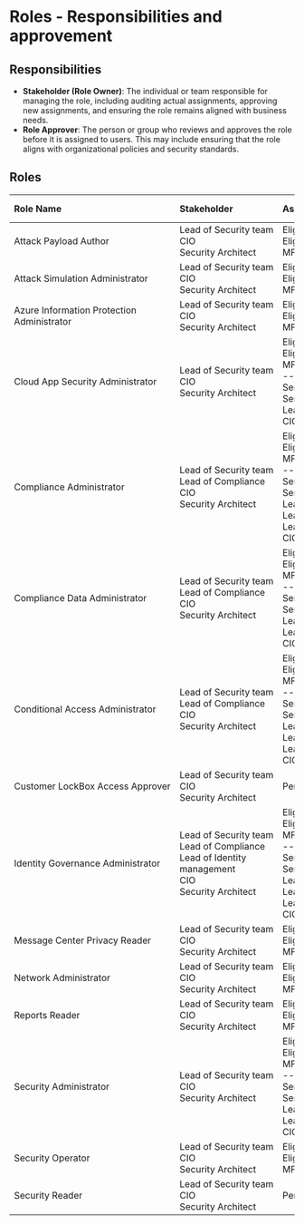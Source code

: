 # Roles - Responsibilities and approvement

## Responsibilities

- **Stakeholder (Role Owner)**: The individual or team responsible for managing the role, including auditing actual assignments, approving new assignments, and ensuring the role remains aligned with business needs.
- **Role Approver**: The person or group who reviews and approves the role before it is assigned to users. This may include ensuring that the role aligns with organizational policies and security standards.

## Roles

| Role Name | Stakeholder | Assignment / Role Approver | Audit Frequency | Active time | Service unit |
|:----------|:------------|:---------------------------|:---------------:|:-----------:|:-------------|
| Attack&nbsp;Payload&nbsp;Author | Lead&nbsp;of&nbsp;Security&nbsp;team <br> CIO <br> Security Architect | Eligible assignments via Group <br> Eligible without approvement <br> MFA as optional | each 6 months | 1 shift | Security and Compliance |
| Attack&nbsp;Simulation&nbsp;Administrator | Lead&nbsp;of&nbsp;Security&nbsp;team <br> CIO <br> Security Architect | Eligible assignments via Group <br> Eligible without approvement <br> MFA as optional | each 6 months | 1 shift | Security and Compliance |
| Azure&nbsp;Information&nbsp;Protection <br> Administrator | Lead&nbsp;of&nbsp;Security&nbsp;team <br> CIO <br> Security Architect | Eligible assignments via Group <br> Eligible without approvement <br> MFA as optional | each 6 months | 1 shift | Security and Compliance |
| Cloud&nbsp;App&nbsp;Security&nbsp;Administrator | Lead&nbsp;of&nbsp;Security&nbsp;team <br> CIO <br> Security Architect | Eligible assignments via Group <br> Eligible with approvement <br> MFA is required <br> --- <br> Service&nbsp;Desk&nbsp;(Change&nbsp;Management) <br> Service&nbsp;Desk&nbsp;(Problem&nbsp;Management) <br> Lead&nbsp;of&nbsp;Security&nbsp;team <br> CIO | each 3 months | 4 hours | Security and Compliance |
| Compliance&nbsp;Administrator | Lead&nbsp;of&nbsp;Security&nbsp;team <br> Lead of Compliance <br> CIO <br> Security Architect | Eligible assignments via <br> Eligible with approvement <br> MFA is required <br> --- <br> Service&nbsp;Desk&nbsp;(Change&nbsp;Management) <br> Service&nbsp;Desk&nbsp;(Problem&nbsp;Management) <br> Lead&nbsp;of&nbsp;Security&nbsp;team <br> Lead of Compliance <br> Lead of Device management <br> CIO | each 3 months | 4 hours | Security and Compliance |
| Compliance&nbsp;Data&nbsp;Administrator | Lead&nbsp;of&nbsp;Security&nbsp;team <br> Lead of Compliance <br> CIO <br> Security Architect | Eligible assignments via <br> Eligible with approvement <br> MFA is required <br> --- <br> Service Desk (Change Management) <br> Service Desk (Problem Management) <br> Lead&nbsp;of&nbsp;Security&nbsp;team <br> Lead of Compliance <br> CIO | each 3 months | 4 hours | Security and Compliance |
| Conditional&nbsp;Access&nbsp;Administrator | Lead&nbsp;of&nbsp;Security&nbsp;team <br> Lead of Compliance <br> CIO <br> Security Architect | Eligible assignments via <br> Eligible with approvement <br> MFA is required <br> --- <br> Service Desk (Change Management) <br> Service Desk (Problem Management) <br> Lead&nbsp;of&nbsp;Security&nbsp;team <br> Lead of Compliance <br> Lead of Device management <br> CIO | each 3 months | 4 hours | Security and Compliance |
| Customer&nbsp;LockBox&nbsp;Access&nbsp;Approver | Lead&nbsp;of&nbsp;Security&nbsp;team <br> CIO <br> Security Architect | Permanently assigned via Group | each 12 months  | | Security and Compliance |
| Identity&nbsp;Governance&nbsp;Administrator | Lead&nbsp;of&nbsp;Security&nbsp;team <br> Lead of Compliance <br> Lead of Identity management <br> CIO <br> Security Architect | Eligible assignments via Group <br> Eligible with approvement <br> MFA is required <br> --- <br> Service Desk (Change Management) <br> Service Desk (Problem Management) <br> Lead&nbsp;of&nbsp;Security&nbsp;team <br> Lead of Compliance <br> Lead of Identity management <br> CIO | each 3 months | 4 hours | Security and Compliance |
| Message&nbsp;Center&nbsp;Privacy&nbsp;Reader | Lead&nbsp;of&nbsp;Security&nbsp;team <br> CIO <br> Security Architect | Eligible assignments via Group <br> Eligible without approvement <br> MFA as optional | each 6 months | 1 shift | Security and Compliance |
| Network&nbsp;Administrator | Lead&nbsp;of&nbsp;Security&nbsp;team <br> CIO <br> Security Architect | Eligible assignments via Group <br> Eligible without approvement <br> MFA as optional | each 6 months | 1 shift | Security and Compliance |
| Reports&nbsp;Reader | Lead&nbsp;of&nbsp;Security&nbsp;team <br> CIO <br> Security Architect | Eligible assignments via Group <br> Eligible without approvement <br> MFA as optional | each 6 months | 1 shift | Security and Compliance |
| Security&nbsp;Administrator | Lead&nbsp;of&nbsp;Security&nbsp;team <br> CIO <br> Security Architect | Eligible assignments via Group <br> Eligible with approvement <br> MFA is required <br> --- <br> Service Desk (Change Management) <br> Service Desk (Problem Management) <br> Lead&nbsp;of&nbsp;Security&nbsp;team <br> Lead of Device management <br> CIO | each 3 months | 4 hours | Security and Compliance |
| Security&nbsp;Operator | Lead&nbsp;of&nbsp;Security&nbsp;team <br> CIO <br> Security Architect | Eligible assignments via Group <br> Eligible without approvement <br> MFA as optional | each 6 months | 1 shift | Security and Compliance |
| Security&nbsp;Reader | Lead&nbsp;of&nbsp;Security&nbsp;team <br> CIO <br> Security Architect | Permanently assigned via Group | each&nbsp;12&nbsp;months  | | Security&nbsp;and&nbsp;Compliance |
